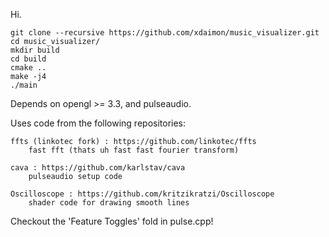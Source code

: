 Hi.

```
git clone --recursive https://github.com/xdaimon/music_visualizer.git
cd music_visualizer/
mkdir build
cd build
cmake ..
make -j4
./main
```

Depends on opengl >= 3.3, and pulseaudio.

Uses code from the following repositories:

	ffts (linkotec fork) : https://github.com/linkotec/ffts
		fast fft (thats uh fast fast fourier transform)

	cava : https://github.com/karlstav/cava
		pulseaudio setup code

	Oscilloscope : https://github.com/kritzikratzi/Oscilloscope
		shader code for drawing smooth lines

Checkout the 'Feature Toggles' fold in pulse.cpp!
